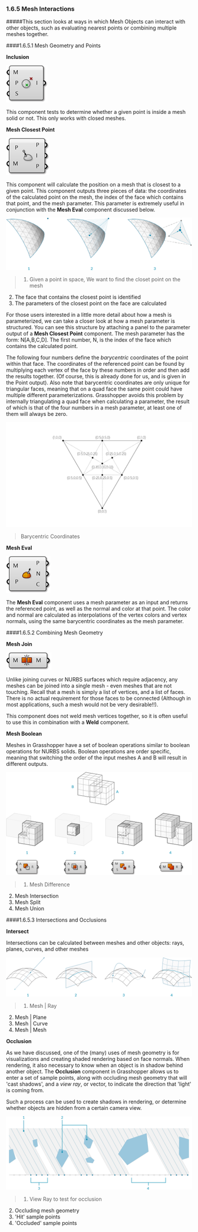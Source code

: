 ### 1.6.5 Mesh Interactions

#####This section looks at ways in which Mesh Objects can interact with other objects, such as evaluating nearest points or combining multiple meshes together.


####1.6.5.1 Mesh Geometry and Points


**Inclusion**

![IMAGE](images/1-6-4/inclusion.png)

This component tests to determine whether a given point is inside a mesh solid or not. This only works with closed meshes.

**Mesh Closest Point**


![IMAGE](images/1-6-4/mesh-closest-point.png)

This component will calculate the position on a mesh that is closest to a given point. This component outputs three pieces of data: the coordinates of the calculated point on the mesh, the index of the face which contains that point, and the mesh parameter. This parameter is extremely useful in conjunction with the **Mesh Eval** component discussed below.

![IMAGE](images/1-6-4/08_mesh-closest-point.png)
>1. Given a point in space, We want to find the closet point on the mesh
2. The face that contains the closest point is identified
3. The parameters of the closest point on the face are calculated

For those users interested in a little more detail about how a mesh is parameterized, we can take a closer look at how a mesh parameter is structured. You can see this structure by attaching a panel to the parameter output of a **Mesh Closest Point** component. The mesh parameter has the form: N[A,B,C,D]. The first number, N, is the index of the face which contains the calculated point. 

The following four numbers define the *barycentric* coordinates of the point within that face. The coordinates of the referenced point can be found by multiplying each vertex of the face by these numbers in order and then add the results together. (Of course, this is already done for us, and is given in the Point output). Also note that barycentric coordinates are only unique for triangular faces, meaning that on a quad face the same point could have multiple different parameterizations. Grasshopper avoids this problem by internally triangulating a quad face when calculating a parameter, the result of which is that of the four numbers in a mesh parameter, at least one of them will always be zero.

![IMAGE](images/1-6-4/09_barycentric.png)
>Barycentric Coordinates

**Mesh Eval**

![IMAGE](images/1-6-4/mesh-eval.png)

The **Mesh Eval** component uses a mesh parameter as an input and returns the referenced point, as well as the normal and color at that point. The color and normal are calculated as interpolations of the vertex colors and vertex normals, using the same barycentric coordinates as the mesh parameter.

####1.6.5.2 Combining Mesh Geometry 

**Mesh Join**

![IMAGE](images/1-6-4/mesh-join.png)

Unlike joining curves or NURBS surfaces which require adjacency, any meshes can be joined into a single mesh - even meshes that are not touching. Recall that a mesh is simply a list of vertices, and a list of faces. There is no actual requirement for those faces to be connected (Although in most applications, such a mesh would not be very desirable!!).

This component does not weld mesh vertices together, so it is often useful to use this in combination with a **Weld** component.

**Mesh Boolean**

Meshes in Grasshopper have a set of boolean operations similar to boolean operations for NURBS solids. Boolean operations are order specific, meaning that  switching the order of the input meshes A and B will result in different outputs.

![IMAGE](images/1-6-4/10_boolean.png)
>1. Mesh Difference
2. Mesh Intersection
3. Mesh Split
4. Mesh Union


####1.6.5.3 Intersections and Occlusions 

**Intersect**

Intersections can be calculated between meshes and other objects: rays, planes, curves, and other meshes

![IMAGE](images/1-6-4/11_mesh-intersection.png)
>1. Mesh | Ray
2. Mesh | Plane
3. Mesh | Curve
4. Mesh | Mesh

**Occlusion**

As we have discussed, one of the (many) uses of mesh geometry is for visualizations and creating shaded rendering based on face normals. When rendering, it also necessary to know when an object is in shadow behind another object. The **Occlusion** component in Grasshopper allows us to enter a set of sample points, along with occluding mesh geometry that will 'cast shadows', and a *view ray*, or vector, to indicate the direction that 'light' is coming from.

Such a process can be used to create shadows in rendering, or determine whether objects are hidden from a certain camera view.

![IMAGE](images/1-6-4/12_mesh-occlusion.png)
>1. View Ray to test for occlusion
2. Occluding mesh geometry
3. 'Hit' sample points
4. 'Occluded' sample points
